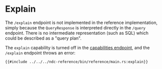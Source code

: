 # Explain

The `/explain` endpoint is not implemented in the reference implementation, simply because the `QueryResponse` is interpreted directly in the `/query` endpoint.
There is no intermediate representation (such as SQL) which could be described as a "query plan".

The `explain` capability is turned off in the [capabilities endpoint](./capabilities.md), and the `/explain` endpoint throws an error:

```rust,no_run,noplayground
{{#include ../../../ndc-reference/bin/reference/main.rs:explain}}
```

